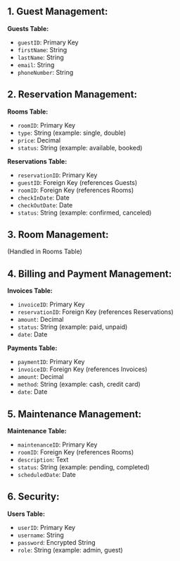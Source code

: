 ## 1. Guest Management:
   **Guests Table:**
   - `guestID`: Primary Key
   - `firstName`: String
   - `lastName`: String
   - `email`: String
   - `phoneNumber`: String

## 2. Reservation Management:
   **Rooms Table:**
   - `roomID`: Primary Key
   - `type`: String (example: single, double)
   - `price`: Decimal
   - `status`: String (example: available, booked)
   
   **Reservations Table:**
   - `reservationID`: Primary Key
   - `guestID`: Foreign Key (references Guests)
   - `roomID`: Foreign Key (references Rooms)
   - `checkInDate`: Date
   - `checkOutDate`: Date
   - `status`: String (example: confirmed, canceled)

## 3. Room Management:
   (Handled in Rooms Table)

## 4. Billing and Payment Management:
   **Invoices Table:**
   - `invoiceID`: Primary Key
   - `reservationID`: Foreign Key (references Reservations)
   - `amount`: Decimal
   - `status`: String (example: paid, unpaid)
   - `date`: Date

   **Payments Table:**
   - `paymentID`: Primary Key
   - `invoiceID`: Foreign Key (references Invoices)
   - `amount`: Decimal
   - `method`: String (example: cash, credit card)
   - `date`: Date

## 5. Maintenance Management:
   **Maintenance Table:**
   - `maintenanceID`: Primary Key
   - `roomID`: Foreign Key (references Rooms)
   - `description`: Text
   - `status`: String (example: pending, completed)
   - `scheduledDate`: Date 

## 6. Security:
   **Users Table:**
   - `userID`: Primary Key
   - `username`: String
   - `password`: Encrypted String
   - `role`: String (example: admin, guest)
